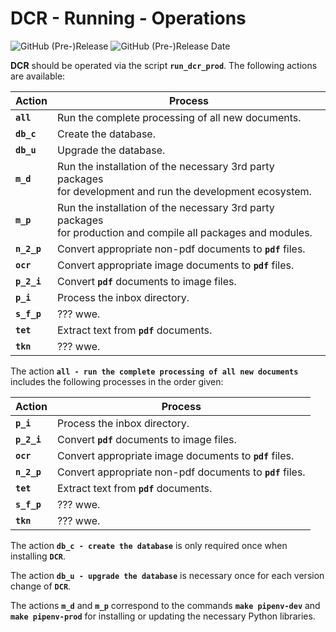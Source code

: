 # DCR - Running - Operations

![GitHub (Pre-)Release](https://img.shields.io/github/v/release/KonnexionsGmbH/dcr?include_prereleases)
![GitHub (Pre-)Release Date](https://img.shields.io/github/release-date-pre/KonnexionsGmbh/dcr)

**DCR** should be operated via the script **`run_dcr_prod`**. 
The following actions are available:

| Action      | Process                                                                                                            |
|-------------|--------------------------------------------------------------------------------------------------------------------|
| **`all`**   | Run the complete processing of all new documents.                                                                  |
| **`db_c`**  | Create the database.                                                                                               |
| **`db_u`**  | Upgrade the database.                                                                                              |
| **`m_d`**   | Run the installation of the necessary 3rd party packages <br/>for development and run the development ecosystem.   |
| **`m_p`**   | Run the installation of the necessary 3rd party packages <br/>for production and compile all packages and modules. |
| **`n_2_p`** | Convert appropriate non-pdf documents to **`pdf`** files.                                                          |
| **`ocr`**   | Convert appropriate image documents to **`pdf`** files.                                                            |
| **`p_2_i`** | Convert **`pdf`** documents to image files.                                                                        |
| **`p_i`**   | Process the inbox directory.                                                                                       |
| **`s_f_p`** | ??? wwe.                                                                                                           |
| **`tet`**   | Extract text from **`pdf`** documents.                                                                             |
| **`tkn`**   | ??? wwe.                                                                                                           |

The action **`all - run the complete processing of all new documents`** includes the following processes in the order given:

| Action      | Process                                                   |
|-------------|-----------------------------------------------------------|
| **`p_i`**   | Process the inbox directory.                              |
| **`p_2_i`** | Convert **`pdf`** documents to image files.               |
| **`ocr`**   | Convert appropriate image documents to **`pdf`** files.   |
| **`n_2_p`** | Convert appropriate non-pdf documents to **`pdf`** files. |
| **`tet`**   | Extract text from **`pdf`** documents.                    |
| **`s_f_p`** | ??? wwe.                                                  |
| **`tkn`**   | ??? wwe.                                                  |

The action **`db_c - create the database`** is only required once when installing **`DCR`**.  

The action **`db_u - upgrade the database`** is necessary once for each version change of **`DCR`**.  

The actions **`m_d`** and **`m_p`** correspond to the commands **`make pipenv-dev`** and **`make pipenv-prod`** for installing or updating the necessary Python libraries. 